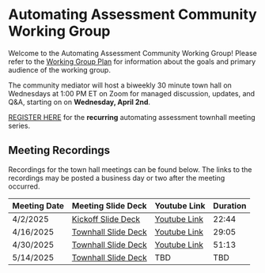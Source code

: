 # Automating Assessment Community Working Group
Welcome to the Automating Assessment Community Working Group! Please refer to the [Working Group Plan](./plan.md) for information about the goals and primary audience of the working group.

The community mediator will host a biweekly 30 minute town hall on Wednesdays at 1:00 PM ET on Zoom for managed discussion, updates, and Q&A, starting on on **Wednesday, April 2nd**. 

[REGISTER HERE](https://gsa.zoomgov.com/meeting/register/FpW3sJuBRxag_1Mz49J0Cw) for the **recurring** automating assessment townhall meeting series. 




## Meeting Recordings

Recordings for the town hall meetings can be found below. The links to the recordings may be posted a business day or two after the meeting occurred. 

| Meeting Date | Meeting Slide Deck | Youtube Link | Duration |
|--------------|--------------------|--------------|----------|
| 4/2/2025     | [Kickoff Slide Deck](./townhall-slidedecks/4-2-2025-townhall-kickoff-slides.pptx) | [Youtube Link](https://www.youtube.com/watch?v=1cNDX_1Q-uA)  | 22:44 |
| 4/16/2025    | [Townhall Slide Deck](./townhall-slidedecks/4-16-2025-townhall-slides.pptx) | [Youtube Link](https://www.youtube.com/watch?v=BtSMAOtplQM) | 29:05 |
| 4/30/2025    | [Townhall Slide Deck](./townhall-slidedecks/4-30-2025-townhall-slides.pptx) | [Youtube Link](https://www.youtube.com/watch?v=IIRoPUykBRo) | 51:13 |
| 5/14/2025 | [Townhall Slide Deck](./townhall-slidedecks/5-14-2025-townhall-slides.pptx) | TBD | TBD |
